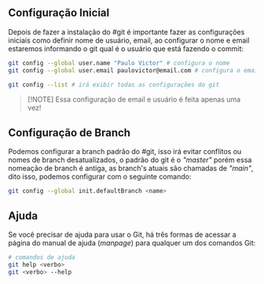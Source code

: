 ## Configuração Inicial

Depois de fazer a instalação do #git é importante fazer as configurações iniciais como definir nome de usuário, email, ao configurar o nome e email estaremos informando o git qual é o usuário que está fazendo o commit:

```bash
git config --global user.name "Paulo Victor" # configura o nome
git config --global user.email paulovictor@email.com # configura o email

git config --list # irá exibir todas as configurações do git
```

> [!NOTE] Essa configuração de email e usuário é feita apenas uma vez!

## Configuração de Branch

Podemos configurar a branch padrão do #git, isso irá evitar conflitos ou nomes de branch desatualizados, o padrão do git é o _"master"_ porém essa nomeação de branch é antiga, as branch's atuais são chamadas de _"main"_, dito isso, podemos configurar com o seguinte comando:

```bash
git config --global init.defaultBranch <name>
```

## Ajuda

Se você precisar de ajuda para usar o Git, há três formas de acessar a página do manual de ajuda (_manpage_) para qualquer um dos comandos Git:

```bash
# comandos de ajuda
git help <verbo>
git <verbo> --help
```
